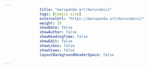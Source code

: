 ---
                title: "marupanda.art/marucomics"
                tags: [Comics site]
                externalUrl: "https://marupanda.art/marucomics/"
                weight: 35
                showDate: false
                showAuthor: false
                showReadingTime: false
                showEdit: false
                showLikes: false
                showViews: false
                layoutBackgroundHeaderSpace: false
                ---
